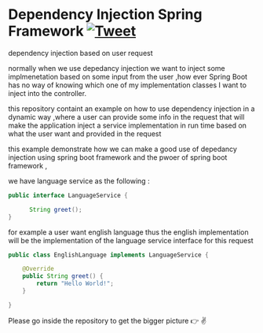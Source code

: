 # Dependency Injection Spring Framework  [![Tweet](https://img.shields.io/twitter/url/http/shields.io.svg?style=social)](https://twitter.com/intent/tweet)

dependency injection based on user request


normally when we use depedancy injection we want to inject some implmenetation based on some input from the user ,how ever Spring Boot has no way of knowing which one of my implementation classes I want to inject into the controller.

this repository containt an example on how to use dependency injection in a dynamic way ,where a user can  provide some info in the request that will make the application inject a service implementation in run time  based on what the user want and provided in the request

this example demonstrate how we can make a good use of depedancy injection using spring boot framework and the pwoer of spring boot framework ,

we have language service as the following :

```java
public interface LanguageService {

      String greet();
}
```


for example a user want english language thus the english implementation will be the implementation of the language service  interface for this request 

```java
public class EnglishLanguage implements LanguageService {

	@Override
	public String greet() {
		return "Hello World!";
	}

}
```
Please go inside the repository to get the bigger picture :point_right: :v:
